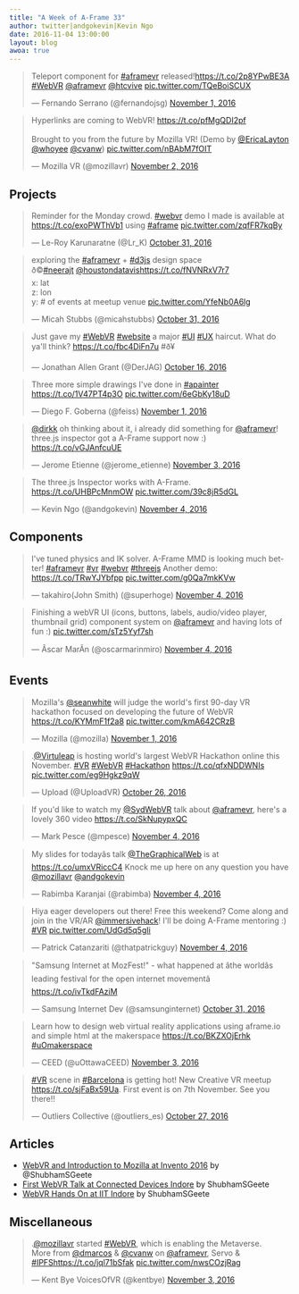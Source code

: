 ```yaml
---
title: "A Week of A-Frame 33"
author: twitter|andgokevin|Kevin Ngo
date: 2016-11-04 13:00:00
layout: blog
awoa: true
---
```


<script async src="//platform.twitter.com/widgets.js" charset="utf-8"></script>

<div class="tweets tweets-feature">
  <blockquote class="twitter-tweet" data-lang="en"><p lang="en" dir="ltr">Teleport component for <a href="https://twitter.com/hashtag/aframevr?src=hash">#aframevr</a> released!<a href="https://t.co/2p8YPwBE3A">https://t.co/2p8YPwBE3A</a> <a href="https://twitter.com/hashtag/WebVR?src=hash">#WebVR</a> <a href="https://twitter.com/aframevr">@aframevr</a> <a href="https://twitter.com/htcvive">@htcvive</a> <a href="https://t.co/TQeBoiSCUX">pic.twitter.com/TQeBoiSCUX</a></p>&mdash; Fernando Serrano (@fernandojsg) <a href="https://twitter.com/fernandojsg/status/793534080226820096">November 1, 2016</a></blockquote>

  <blockquote class="twitter-tweet" data-lang="en"><p lang="en" dir="ltr">Hyperlinks are coming to WebVR! <a href="https://t.co/pfMgQDI2pf">https://t.co/pfMgQDI2pf</a><br><br>Brought to you from the future by Mozilla VR! (Demo by <a href="https://twitter.com/EricaLayton">@EricaLayton</a> <a href="https://twitter.com/whoyee">@whoyee</a> <a href="https://twitter.com/cvanw">@cvanw</a>) <a href="https://t.co/nBAbM7fOIT">pic.twitter.com/nBAbM7fOIT</a></p>&mdash; Mozilla VR (@mozillavr) <a href="https://twitter.com/mozillavr/status/793638223666778112">November 2, 2016</a></blockquote>
</div>

<!-- more -->

## Projects

<div class="tweets">
  <blockquote class="twitter-tweet" data-lang="en"><p lang="en" dir="ltr">Reminder for the Monday crowd. <a href="https://twitter.com/hashtag/webvr?src=hash">#webvr</a> demo I made is available at <a href="https://t.co/exoPWThVb1">https://t.co/exoPWThVb1</a> using <a href="https://twitter.com/hashtag/aframe?src=hash">#aframe</a> <a href="https://t.co/zqfFR7kqBy">pic.twitter.com/zqfFR7kqBy</a></p>&mdash; Le-Roy Karunaratne (@Lr_K) <a href="https://twitter.com/Lr_K/status/793031840462434304">October 31, 2016</a></blockquote>

  <blockquote class="twitter-tweet" data-lang="en"><p lang="en" dir="ltr">exploring the <a href="https://twitter.com/hashtag/aframevr?src=hash">#aframevr</a> + <a href="https://twitter.com/hashtag/d3js?src=hash">#d3js</a> design space<br>ð©<a href="https://twitter.com/hashtag/neerajt?src=hash">#neerajt</a> <a href="https://twitter.com/HoustonDataVis">@houstondatavis</a><a href="https://t.co/fNVNRxV7r7">https://t.co/fNVNRxV7r7</a><br>x: lat<br>z: lon<br>y: # of events at meetup venue <a href="https://t.co/YfeNb0A6lg">pic.twitter.com/YfeNb0A6lg</a></p>&mdash; Micah Stubbs (@micahstubbs) <a href="https://twitter.com/micahstubbs/status/793132625686781953">October 31, 2016</a></blockquote>

  <blockquote class="twitter-tweet" data-lang="en"><p lang="en" dir="ltr">Just gave my <a href="https://twitter.com/hashtag/WebVR?src=hash">#WebVR</a> <a href="https://twitter.com/hashtag/website?src=hash">#website</a> a major <a href="https://twitter.com/hashtag/UI?src=hash">#UI</a> <a href="https://twitter.com/hashtag/UX?src=hash">#UX</a> haircut. What do ya&#39;ll think? <a href="https://t.co/fbc4DiFn7u">https://t.co/fbc4DiFn7u</a> #ð¥</p>&mdash; Jonathan Allen Grant (@DerJAG) <a href="https://twitter.com/DerJAG/status/787578961924612096">October 16, 2016</a></blockquote>

  <blockquote class="twitter-tweet" data-lang="en"><p lang="en" dir="ltr">Three more simple drawings I&#39;ve done in <a href="https://twitter.com/hashtag/apainter?src=hash">#apainter</a> <a href="https://t.co/1V47PT4p3O">https://t.co/1V47PT4p3O</a> <a href="https://t.co/6eGbKy18uD">pic.twitter.com/6eGbKy18uD</a></p>&mdash; Diego F. Goberna (@feiss) <a href="https://twitter.com/feiss/status/793392391516463104">November 1, 2016</a></blockquote>

  <blockquote class="twitter-tweet" data-lang="en"><p lang="en" dir="ltr"><a href="https://twitter.com/dirkk">@dirkk</a> oh thinking about it, i already did something for <a href="https://twitter.com/aframevr">@aframevr</a>! three.js inspector got a A-Frame support now :) <a href="https://t.co/vGJAnfcuUE">https://t.co/vGJAnfcuUE</a></p>&mdash; Jerome Etienne (@jerome_etienne) <a href="https://twitter.com/jerome_etienne/status/794315437471387664">November 3, 2016</a></blockquote>

  <blockquote class="twitter-tweet" data-lang="en"><p lang="en" dir="ltr">The three.js Inspector works with A-Frame. <a href="https://t.co/UHBPcMnmOW">https://t.co/UHBPcMnmOW</a> <a href="https://t.co/39c8jR5dGL">pic.twitter.com/39c8jR5dGL</a></p>&mdash; Kevin Ngo (@andgokevin) <a href="https://twitter.com/andgokevin/status/794630583812964352">November 4, 2016</a></blockquote>
</div>

## Components

<div class="tweets">
  <blockquote class="twitter-tweet" data-lang="en"><p lang="en" dir="ltr">I&#39;ve tuned physics and IK solver. A-Frame MMD is looking much better! <a href="https://twitter.com/hashtag/aframevr?src=hash">#aframevr</a> <a href="https://twitter.com/hashtag/vr?src=hash">#vr</a> <a href="https://twitter.com/hashtag/webvr?src=hash">#webvr</a> <a href="https://twitter.com/hashtag/threejs?src=hash">#threejs</a> Another demo: <a href="https://t.co/TRwYJYbfpp">https://t.co/TRwYJYbfpp</a> <a href="https://t.co/g0Qa7mkKVw">pic.twitter.com/g0Qa7mkKVw</a></p>&mdash; takahiro(John Smith) (@superhoge) <a href="https://twitter.com/superhoge/status/794452203960315904">November 4, 2016</a></blockquote>

  <blockquote class="twitter-tweet" data-lang="en"><p lang="en" dir="ltr">Finishing a webVR UI (icons, buttons, labels, audio/video player, thumbnail grid) component system on <a href="https://twitter.com/aframevr">@aframevr</a> and having lots of fun :) <a href="https://t.co/sTz5Yyf7sh">pic.twitter.com/sTz5Yyf7sh</a></p>&mdash; Ãscar MarÃ­n (@oscarmarinmiro) <a href="https://twitter.com/oscarmarinmiro/status/794334209297043456">November 4, 2016</a></blockquote>
</div>

## Events

<div class="tweets">
  <blockquote class="twitter-tweet" data-lang="en"><p lang="en" dir="ltr">Mozilla&#39;s <a href="https://twitter.com/seanwhite">@seanwhite</a> will judge the world&#39;s first 90-day VR hackathon focused on developing the future of WebVR <a href="https://t.co/KYMmF1f2a8">https://t.co/KYMmF1f2a8</a> <a href="https://t.co/kmA642CRzB">pic.twitter.com/kmA642CRzB</a></p>&mdash; Mozilla (@mozilla) <a href="https://twitter.com/mozilla/status/793553378433376256">November 1, 2016</a></blockquote>

  <blockquote class="twitter-tweet" data-lang="en"><p lang="en" dir="ltr">.<a href="https://twitter.com/Virtuleap">@Virtuleap</a> is hosting world&#39;s largest WebVR Hackathon online this November. <a href="https://twitter.com/hashtag/VR?src=hash">#VR</a> <a href="https://twitter.com/hashtag/WebVR?src=hash">#WebVR</a> <a href="https://twitter.com/hashtag/Hackathon?src=hash">#Hackathon</a> <a href="https://t.co/qfxNDDWNIs">https://t.co/qfxNDDWNIs</a> <a href="https://t.co/eg9Hgkz9qW">pic.twitter.com/eg9Hgkz9qW</a></p>&mdash; Upload (@UploadVR) <a href="https://twitter.com/UploadVR/status/791104651072573440">October 26, 2016</a></blockquote>

  <blockquote class="twitter-tweet" data-lang="en"><p lang="en" dir="ltr">If you&#39;d like to watch my <a href="https://twitter.com/SydWebVR">@SydWebVR</a> talk about <a href="https://twitter.com/aframevr">@aframevr</a>, here&#39;s a lovely 360 video <a href="https://t.co/SkNupypxQC">https://t.co/SkNupypxQC</a></p>&mdash; Mark Pesce (@mpesce) <a href="https://twitter.com/mpesce/status/794455210835877889">November 4, 2016</a></blockquote>

  <blockquote class="twitter-tweet" data-lang="en"><p lang="en" dir="ltr">My slides for todayâs talk <a href="https://twitter.com/TheGraphicalWeb">@TheGraphicalWeb</a> is at <a href="https://t.co/umxVRiccC4">https://t.co/umxVRiccC4</a> Knock me up here on any question you have <a href="https://twitter.com/mozillavr">@mozillavr</a> <a href="https://twitter.com/andgokevin">@andgokevin</a></p>&mdash; Rabimba Karanjai (@rabimba) <a href="https://twitter.com/rabimba/status/794551730981793792">November 4, 2016</a></blockquote>

  <blockquote class="twitter-tweet" data-lang="en"><p lang="en" dir="ltr">Hiya eager developers out there! Free this weekend? Come along and join in the VR/AR <a href="https://twitter.com/immersivehack">@immersivehack</a>! I&#39;ll be doing A-Frame mentoring :) <a href="https://twitter.com/hashtag/VR?src=hash">#VR</a> <a href="https://t.co/UdGd5q5gIi">pic.twitter.com/UdGd5q5gIi</a></p>&mdash; Patrick Catanzariti (@thatpatrickguy) <a href="https://twitter.com/thatpatrickguy/status/794375633908285442">November 4, 2016</a></blockquote>

  <blockquote class="twitter-tweet" data-lang="en"><p lang="en" dir="ltr">&quot;Samsung Internet at MozFest!&quot; - what happened at âthe worldâs leading festival for the open internet movementâ  <a href="https://t.co/ivTkdFAziM">https://t.co/ivTkdFAziM</a></p>&mdash; Samsung Internet Dev (@samsunginternet) <a href="https://twitter.com/samsunginternet/status/793158927437402112">October 31, 2016</a></blockquote>

  <blockquote class="twitter-tweet" data-lang="en"><p lang="en" dir="ltr">Learn how to design web virtual reality applications using aframe.io and simple html at the makerspace <a href="https://t.co/BKZXOjErhk">https://t.co/BKZXOjErhk</a> <a href="https://twitter.com/hashtag/uOmakerspace?src=hash">#uOmakerspace</a></p>&mdash; CEED (@uOttawaCEED) <a href="https://twitter.com/uOttawaCEED/status/794170833170268161">November 3, 2016</a></blockquote>

  <blockquote class="twitter-tweet" data-lang="en"><p lang="en" dir="ltr"><a href="https://twitter.com/hashtag/VR?src=hash">#VR</a> scene in <a href="https://twitter.com/hashtag/Barcelona?src=hash">#Barcelona</a> is getting hot! New Creative VR meetup <a href="https://t.co/sjFaBx59Ua">https://t.co/sjFaBx59Ua</a>. First event is on 7th November. See you there!!</p>&mdash; Outliers Collective (@outliers_es) <a href="https://twitter.com/outliers_es/status/791601175862870016">October 27, 2016</a></blockquote>
</div>

## Articles

- [WebVR and Introduction to Mozilla at Invento 2016](https://shubhamgeete.wordpress.com/2016/10/10/webvr-and-introduction-to-mozilla-invento2k16/) by @ShubhamSGeete
- [First WebVR Talk at Connected Devices Indore](https://shubhamgeete.wordpress.com/2016/09/25/first-webvr-talk-connected-device-indore/) by ShubhamSGeete
- [WebVR Hands On at IIT Indore](https://shubhamgeete.wordpress.com/2016/09/26/webvr-hands-on-iit-indore/) by ShubhamSGeete

## Miscellaneous

<div class="tweets">
  <blockquote class="twitter-tweet" data-lang="en"><p lang="en" dir="ltr">.<a href="https://twitter.com/mozillavr">@mozillavr</a> started <a href="https://twitter.com/hashtag/WebVR?src=hash">#WebVR</a>, which is enabling the Metaverse.<br>More from <a href="https://twitter.com/dmarcos">@dmarcos</a> &amp; <a href="https://twitter.com/cvanw">@cvanw</a> on <a href="https://twitter.com/aframevr">@aframevr</a>, Servo &amp; <a href="https://twitter.com/hashtag/IPFS?src=hash">#IPFS</a><a href="https://t.co/jql71bSfak">https://t.co/jql71bSfak</a> <a href="https://t.co/nwsCOzjRag">pic.twitter.com/nwsCOzjRag</a></p>&mdash; Kent Bye VoicesOfVR (@kentbye) <a href="https://twitter.com/kentbye/status/794268491930968064">November 3, 2016</a></blockquote>
</div>
